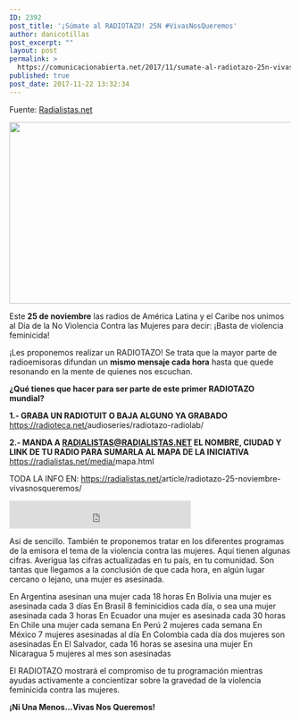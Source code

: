 ```yaml
---
ID: 2392
post_title: '¡Súmate al RADIOTAZO! 25N #VivasNosQueremos'
author: danicotillas
post_excerpt: ""
layout: post
permalink: >
  https://comunicacionabierta.net/2017/11/sumate-al-radiotazo-25n-vivasnosqueremos/
published: true
post_date: 2017-11-22 13:32:34
---
```

Fuente: <a href="https://radialistas.net/article/radiotazo-25-noviembre-vivasnosqueremos/">Radialistas.net</a>

<img class="aligncenter wp-image-2393 size-full" src="https://www.comunicacionabierta.net/wp-content/uploads/2017/11/radiotazo.png" alt="" width="960" height="325" />

Este <strong>25 de noviembre</strong> las radios de América Latina y el Caribe nos unimos al Día de la No Violencia Contra las Mujeres para decir: ¡Basta de violencia feminicida!

¡Les proponemos realizar un RADIOTAZO! Se trata que la mayor parte de radioemisoras difundan un <strong>mismo mensaje cada hora</strong> hasta que quede resonando en la mente de quienes nos escuchan.

<strong>¿Qué tienes que hacer para ser parte de este primer RADIOTAZO mundial?</strong>

<strong>1.- GRABA UN RADIOTUIT O BAJA ALGUNO YA GRABADO</strong>
<a title="Link" href="https://radioteca.net/audioseries/radiotazo-radiolab/" target="_blank" rel="noopener" data-saferedirecturl="https://www.google.com/url?hl=es&amp;q=https://radioteca.net/audioseries/radiotazo-radiolab/&amp;source=gmail&amp;ust=1511457894291000&amp;usg=AFQjCNF4Em5hmJynHuXU046MD64Y8q5v0w">https://radioteca.net/<wbr />audioseries/radiotazo-<wbr />radiolab/</a>

<strong>2.- MANDA A RADIALISTAS@RADIALISTAS.NET EL NOMBRE, CIUDAD Y LINK DE TU RADIO PARA SUMARLA AL MAPA DE LA INICIATIVA</strong>
<a href="https://radialistas.net/media/mapa.html" target="_blank" rel="noopener" data-saferedirecturl="https://www.google.com/url?hl=es&amp;q=https://radialistas.net/media/mapa.html&amp;source=gmail&amp;ust=1511457894291000&amp;usg=AFQjCNHx8MoQlfrOsGhmQFHJ2ElFZbtqKA">https://radialistas.net/media/<wbr />mapa.html</a>

TODA LA INFO EN:
<a title="Link" href="https://radialistas.net/article/radiotazo-25-noviembre-vivasnosqueremos/" target="_blank" rel="noopener" data-saferedirecturl="https://www.google.com/url?hl=es&amp;q=https://radialistas.net/article/radiotazo-25-noviembre-vivasnosqueremos/&amp;source=gmail&amp;ust=1511457894291000&amp;usg=AFQjCNHBHiadCVZAR-2atyXmtN3n_YRHsg">https://radialistas.net/<wbr />article/radiotazo-25-<wbr />noviembre-vivasnosqueremos/</a>

<iframe style="border: 0px;" src="https://radialistas.net/media/local_themes/radialistas/js/media_player_embed_radialistas.html?media_url=https://radioteca.net/media/uploads/audios/2017/11/radiotazo-daniela.mp3&amp;file_type=mp3" width="325px" height="50px"></iframe>

Así de sencillo. También te proponemos tratar en los diferentes programas de la emisora el tema de la violencia contra las mujeres. Aquí tienen algunas cifras. Averigua las cifras actualizadas en tu país, en tu comunidad. Son tantas que llegamos a la conclusión de que cada hora, en algún lugar cercano o lejano, una mujer es asesinada.

En Argentina asesinan una mujer cada 18 horas
En Bolivia una mujer es asesinada cada 3 días
En Brasil 8 feminicidios cada día, o sea una mujer asesinada cada 3 horas
En Ecuador una mujer es asesinada cada 30 horas
En Chile una mujer cada semana
En Perú 2 mujeres cada semana
En México 7 mujeres asesinadas al día
En Colombia cada día dos mujeres son asesinadas
En El Salvador, cada 16 horas se asesina una mujer
En Nicaragua 5 mujeres al mes son asesinadas

El RADIOTAZO mostrará el compromiso de tu programación mientras ayudas activamente a concientizar sobre la gravedad de la violencia feminicida contra las mujeres.

<strong>¡Ni Una Menos…Vivas Nos Queremos!</strong>